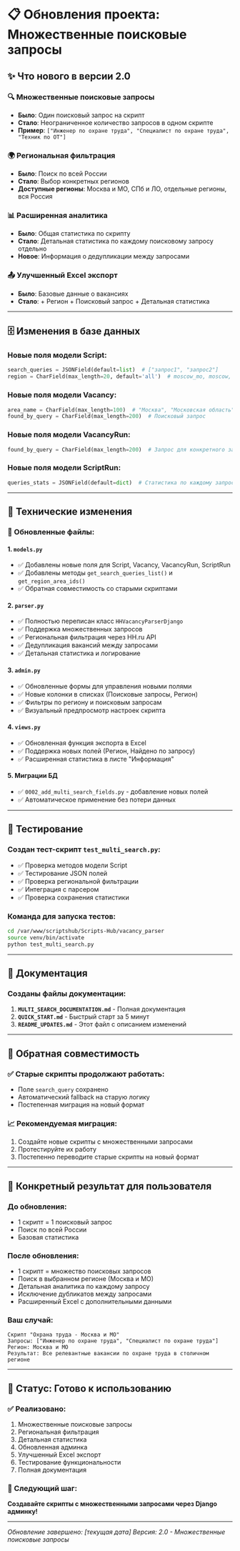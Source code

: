 # 📋 Обновления проекта: Множественные поисковые запросы

## ✨ Что нового в версии 2.0

### 🔍 Множественные поисковые запросы
- **Было**: Один поисковый запрос на скрипт
- **Стало**: Неограниченное количество запросов в одном скрипте
- **Пример**: `["Инженер по охране труда", "Специалист по охране труда", "Техник по ОТ"]`

### 🌍 Региональная фильтрация  
- **Было**: Поиск по всей России
- **Стало**: Выбор конкретных регионов
- **Доступные регионы**: Москва и МО, СПб и ЛО, отдельные регионы, вся Россия

### 📊 Расширенная аналитика
- **Было**: Общая статистика по скрипту
- **Стало**: Детальная статистика по каждому поисковому запросу отдельно
- **Новое**: Информация о дедупликации между запросами

### 📤 Улучшенный Excel экспорт
- **Было**: Базовые данные о вакансиях
- **Стало**: + Регион + Поисковый запрос + Детальная статистика

---

## 🗄️ Изменения в базе данных

### Новые поля модели Script:
```python
search_queries = JSONField(default=list)  # ["запрос1", "запрос2"]
region = CharField(max_length=20, default='all')  # moscow_mo, moscow, etc.
```

### Новые поля модели Vacancy:
```python
area_name = CharField(max_length=100)  # "Москва", "Московская область"  
found_by_query = CharField(max_length=200)  # Поисковый запрос
```

### Новые поля модели VacancyRun:
```python
found_by_query = CharField(max_length=200)  # Запрос для конкретного запуска
```

### Новые поля модели ScriptRun:
```python
queries_stats = JSONField(default=dict)  # Статистика по каждому запросу
```

---

## 🔧 Технические изменения

### 📄 Обновленные файлы:

#### 1. `models.py`
- ✅ Добавлены новые поля для Script, Vacancy, VacancyRun, ScriptRun
- ✅ Добавлены методы `get_search_queries_list()` и `get_region_area_ids()`
- ✅ Обратная совместимость со старыми скриптами

#### 2. `parser.py`
- ✅ Полностью переписан класс `HHVacancyParserDjango`
- ✅ Поддержка множественных запросов
- ✅ Региональная фильтрация через HH.ru API
- ✅ Дедупликация вакансий между запросами
- ✅ Детальная статистика и логирование

#### 3. `admin.py`  
- ✅ Обновленные формы для управления новыми полями
- ✅ Новые колонки в списках (Поисковые запросы, Регион)
- ✅ Фильтры по региону и поисковым запросам
- ✅ Визуальный предпросмотр настроек скрипта

#### 4. `views.py`
- ✅ Обновленная функция экспорта в Excel
- ✅ Поддержка новых полей (Регион, Найдено по запросу)
- ✅ Расширенная статистика в листе "Информация"

#### 5. Миграции БД
- ✅ `0002_add_multi_search_fields.py` - добавление новых полей
- ✅ Автоматическое применение без потери данных

---

## 🧪 Тестирование

### Создан тест-скрипт `test_multi_search.py`:
- ✅ Проверка методов модели Script
- ✅ Тестирование JSON полей
- ✅ Проверка региональной фильтрации  
- ✅ Интеграция с парсером
- ✅ Проверка сохранения статистики

### Команда для запуска тестов:
```bash
cd /var/www/scriptshub/Scripts-Hub/vacancy_parser
source venv/bin/activate
python test_multi_search.py
```

---

## 📖 Документация

### Созданы файлы документации:

1. **`MULTI_SEARCH_DOCUMENTATION.md`** - Полная документация
2. **`QUICK_START.md`** - Быстрый старт за 5 минут
3. **`README_UPDATES.md`** - Этот файл с описанием изменений

---

## 🔄 Обратная совместимость

### ✅ Старые скрипты продолжают работать:
- Поле `search_query` сохранено
- Автоматический fallback на старую логику
- Постепенная миграция на новый формат

### 📈 Рекомендуемая миграция:
1. Создайте новые скрипты с множественными запросами
2. Протестируйте их работу
3. Постепенно переводите старые скрипты на новый формат

---

## 🎯 Конкретный результат для пользователя

### До обновления:
- 1 скрипт = 1 поисковый запрос
- Поиск по всей России
- Базовая статистика

### После обновления:
- 1 скрипт = множество поисковых запросов
- Поиск в выбранном регионе (Москва и МО)
- Детальная аналитика по каждому запросу
- Исключение дубликатов между запросами
- Расширенный Excel с дополнительными данными

### Ваш случай:
```
Скрипт "Охрана труда - Москва и МО"
Запросы: ["Инженер по охране труда", "Специалист по охране труда"]  
Регион: Москва и МО
Результат: Все релевантные вакансии по охране труда в столичном регионе
```

---

## 🚀 Статус: Готово к использованию

### ✅ Реализовано:
1. Множественные поисковые запросы
2. Региональная фильтрация
3. Детальная статистика
4. Обновленная админка
5. Улучшенный Excel экспорт
6. Тестирование функциональности
7. Полная документация

### 🎉 Следующий шаг:
**Создавайте скрипты с множественными запросами через Django админку!**

---

*Обновление завершено: [текущая дата]*
*Версия: 2.0 - Множественные поисковые запросы*
